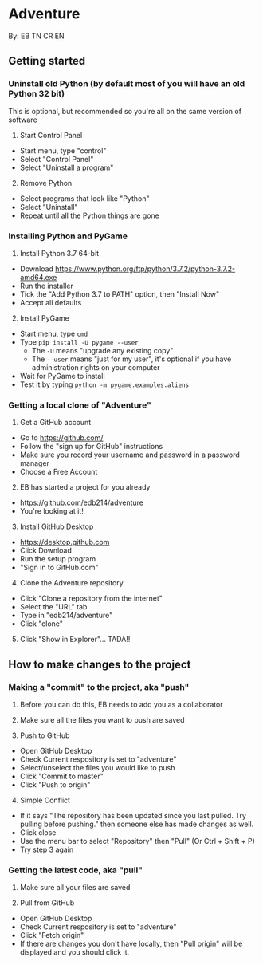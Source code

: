 # Adventure

By: EB TN CR EN


## Getting started

### Uninstall old Python (by default most of you will have an old Python 32 bit)

This is optional, but recommended so you're all on the same version of software

1. Start Control Panel
  - Start menu, type "control"
  - Select "Control Panel"
  - Select "Uninstall a program"

2. Remove Python
  - Select programs that look like "Python"
  - Select "Uninstall"
  - Repeat until all the Python things are gone


### Installing Python and PyGame

1. Install Python 3.7 64-bit
  - Download https://www.python.org/ftp/python/3.7.2/python-3.7.2-amd64.exe
  - Run the installer
  - Tick the "Add Python 3.7 to PATH" option, then "Install Now"
  - Accept all defaults

2. Install PyGame
  - Start menu, type `cmd`
  - Type `pip install -U pygame --user`
    - The `-U` means "upgrade any existing copy"
    - The `--user` means "just for my user", it's optional if you have administration rights on your computer
  - Wait for PyGame to install
  - Test it by typing `python -m pygame.examples.aliens`


### Getting a local clone of "Adventure"

1. Get a GitHub account
  - Go to https://github.com/
  - Follow the "sign up for GitHub" instructions
  - Make sure you record your username and password in a password manager
  - Choose a Free Account

2. EB has started a project for you already
  - https://github.com/edb214/adventure
  - You're looking at it!

3. Install GitHub Desktop
  - https://desktop.github.com
  - Click Download
  - Run the setup program
  - "Sign in to GitHub.com"

4. Clone the Adventure repository
  - Click "Clone a repository from the internet"
  - Select the "URL" tab
  - Type in "edb214/adventure"
  - Click "clone"

5. Click "Show in Explorer"... TADA!!


## How to make changes to the project

### Making a "commit" to the project, aka "push"

1. Before you can do this, EB needs to add you as a collaborator

2. Make sure all the files you want to push are saved

3. Push to GitHub
  - Open GitHub Desktop
  - Check Current respository is set to "adventure"
  - Select/unselect the files you would like to push
  - Click "Commit to master"
  - Click "Push to origin"
   
4. Simple Conflict
  - If it says "The repository has been updated since you last pulled. Try pulling before pushing." then someone else has made changes as well.
  - Click close
  - Use the menu bar to select "Repository" then "Pull" (Or Ctrl + Shift + P)
  - Try step 3 again

### Getting the latest code, aka "pull"
1.  Make sure all your files are saved

2. Pull from GitHub
  - Open GitHub Desktop
  - Check Current respository is set to "adventure"
  - Click "Fetch origin"
  - If there are changes you don't have locally, then "Pull origin" will be displayed and you should click it.
